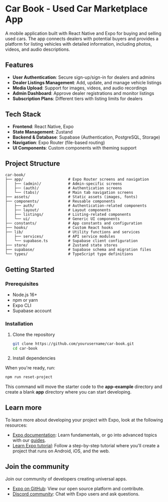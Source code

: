 # Car Book - Used Car Marketplace App

A mobile application built with React Native and Expo for buying and selling used cars. The app connects dealers with potential buyers and provides a platform for listing vehicles with detailed information, including photos, videos, and audio descriptions.

## Features

- **User Authentication**: Secure sign-up/sign-in for dealers and admins
- **Dealer Listings Management**: Add, update, and manage vehicle listings
- **Media Upload**: Support for images, videos, and audio recordings
- **Admin Dashboard**: Approve dealer registrations and monitor listings
- **Subscription Plans**: Different tiers with listing limits for dealers

## Tech Stack

- **Frontend**: React Native, Expo
- **State Management**: Zustand
- **Backend & Database**: Supabase (Authentication, PostgreSQL, Storage)
- **Navigation**: Expo Router (file-based routing)
- **UI Components**: Custom components with theming support

## Project Structure

```
car-book/
├── app/                    # Expo Router screens and navigation
│   ├── (admin)/            # Admin-specific screens
│   ├── (auth)/             # Authentication screens
│   └── (tabs)/             # Main tab navigation screens
├── assets/                 # Static assets (images, fonts)
├── components/             # Reusable components
│   ├── auth/               # Authentication-related components
│   ├── layout/             # Layout components
│   ├── listings/           # Listing-related components
│   └── ui/                 # Generic UI components
├── constants/              # App constants and configuration
├── hooks/                  # Custom React hooks
├── lib/                    # Utility functions and services
│   ├── services/           # API service modules
│   └── supabase.ts         # Supabase client configuration
├── store/                  # Zustand state stores
├── supabase/               # Supabase schema and migration files
└── types/                  # TypeScript type definitions
```

## Getting Started

### Prerequisites

- Node.js 16+
- npm or yarn
- Expo CLI
- Supabase account

### Installation

1. Clone the repository
   ```bash
   git clone https://github.com/yourusername/car-book.git
   cd car-book
   ```

2. Install dependencies

When you're ready, run:

```bash
npm run reset-project
```

This command will move the starter code to the **app-example** directory and create a blank **app** directory where you can start developing.

## Learn more

To learn more about developing your project with Expo, look at the following resources:

- [Expo documentation](https://docs.expo.dev/): Learn fundamentals, or go into advanced topics with our [guides](https://docs.expo.dev/guides).
- [Learn Expo tutorial](https://docs.expo.dev/tutorial/introduction/): Follow a step-by-step tutorial where you'll create a project that runs on Android, iOS, and the web.

## Join the community

Join our community of developers creating universal apps.

- [Expo on GitHub](https://github.com/expo/expo): View our open source platform and contribute.
- [Discord community](https://chat.expo.dev): Chat with Expo users and ask questions.
